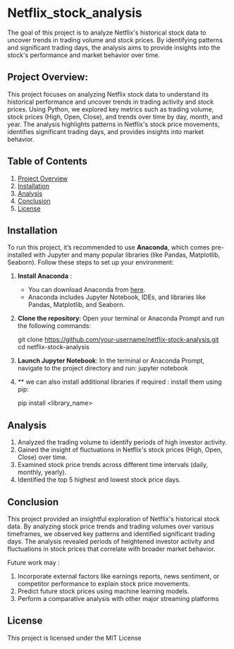 # Netflix_stock_analysis
The goal of this project is to analyze Netflix's historical stock data to uncover trends in trading volume and stock prices. By identifying patterns and significant trading days, the analysis aims to provide insights into the stock's performance and market behavior over time.


## Project Overview:

This project focuses on analyzing Netflix stock data to understand its historical performance and uncover trends in trading activity and stock prices. Using Python, we explored key metrics such as trading volume, stock prices (High, Open, Close), and trends over time by day, month, and year. The analysis highlights patterns in Netflix's stock price movements, identifies significant trading days, and provides insights into market behavior.

 
## Table of Contents
1. [Project Overview](#project-overview)
2. [Installation](#installation)
3. [Analysis](#analysis)
4. [Conclusion](#conclusion)
5. [License](#license)


## Installation

To run this project, it’s recommended to use **Anaconda**, which comes pre-installed with Jupyter and many popular libraries (like Pandas, Matplotlib, Seaborn). Follow these steps to set up your environment:

1. **Install Anaconda** :
   - You can download Anaconda from [here](https://www.anaconda.com/products/individual). 
   - Anaconda includes Jupyter Notebook, IDEs, and libraries like Pandas, Matplotlib, and Seaborn.
  


2. **Clone the repository**:
    Open your terminal or Anaconda Prompt and run the following commands:

   git clone https://github.com/your-username/netflix-stock-analysis.git  
   cd netflix-stock-analysis  




3. **Launch Jupyter Notebook**:
   In the terminal or Anaconda Prompt, navigate to the project directory and run:
   jupyter notebook


4. ** we can also install additional libraries if required :
    install them using pip:

   pip install <library_name>


## Analysis 

   1. Analyzed the trading volume to identify periods of high investor activity.
   2. Gained the insight of fluctuations in Netflix's stock prices (High, Open, Close) over time.
   3. Examined stock price trends across different time intervals (daily, monthly, yearly).
   4. Identified the top 5 highest and lowest stock price days.


## Conclusion 

This project provided an insightful exploration of Netflix's historical stock data. By analyzing stock price trends and trading volumes over various timeframes, we observed key patterns and identified significant trading days. The analysis revealed periods of heightened investor activity and fluctuations in stock prices that correlate with broader market behavior.

Future work may : 
    
   1) Incorporate external factors like earnings reports, news sentiment, or competitor performance to explain stock price movements.  
   2) Predict future stock prices using machine learning models.
   3) Perform a comparative analysis with other major streaming platforms


## License 

This project is licensed under the MIT License 








